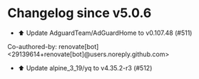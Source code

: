 # Changelog since v5.0.6
- ⬆️ Update AdguardTeam/AdGuardHome to v0.107.48 (#511)

Co-authored-by: renovate[bot] <29139614+renovate[bot]@users.noreply.github.com> 
- ⬆️ Update alpine_3_19/yq to v4.35.2-r3 (#512) 
